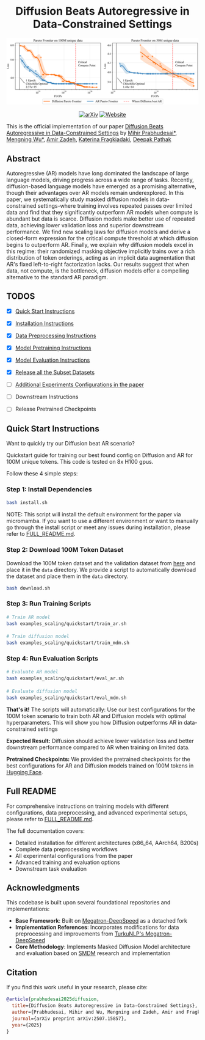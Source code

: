 <div align="center">

<!-- TITLE -->
# **Diffusion Beats Autoregressive in Data-Constrained Settings**
[![Diffusion-scaling](preview.png)](preview.png)

[![arXiv](https://img.shields.io/badge/cs.LG-arXiv:2507.15857-b31b1b.svg)](https://arxiv.org/abs/2507.15857)
[![Website](https://img.shields.io/badge/🌎-Website-blue.svg)](http://diffusion-scaling.github.io)
</div>

This is the official implementation of our paper [Diffusion Beats Autoregressive in Data-Constrained Settings](https://diffusion-scaling.github.io/) by [Mihir Prabhudesai*](https://mihirp1998.github.io/), [Mengning Wu*](https://www.linkedin.com/in/mengning-wu-2ba8562ba/), [Amir Zadeh](#), [Katerina Fragkiadaki](https://www.cs.cmu.edu/~katef/), [Deepak Pathak](https://www.cs.cmu.edu/~dpathak/)


<!-- DESCRIPTION -->
## Abstract
Autoregressive (AR) models have long dominated the landscape of large language models, driving progress across a wide range of tasks. Recently, diffusion-based language models have emerged as a promising alternative, though their advantages over AR models remain underexplored. In this paper, we systematically study masked diffusion models in data-constrained settings-where training involves repeated passes over limited data and find that they significantly outperform AR models when compute is abundant but data is scarce. Diffusion models make better use of repeated data, achieving lower validation loss and superior downstream performance. We find new scaling laws for diffusion models and derive a closed-form expression for the critical compute threshold at which diffusion begins to outperform AR. Finally, we explain why diffusion models excel in this regime: their randomized masking objective implicitly trains over a rich distribution of token orderings, acting as an implicit data augmentation that AR's fixed left-to-right factorization lacks. Our results suggest that when data, not compute, is the bottleneck, diffusion models offer a compelling alternative to the standard AR paradigm.



## TODOS
- [x] [Quick Start Instructions](#quick-start-instructions)
- [x] [Installation Instructions](FULL_README.md#installation)
- [x] [Data Preprocessing Instructions](FULL_README.md#data-preprocessing)
- [x] [Model Pretraining Instructions](examples_scaling/training/TRAIN.md)
- [x] [Model Evaluation Instructions](examples_scaling/evaluation/EVAL.md)
- [x] [Release all the Subset Datasets](https://huggingface.co/datasets/ZahlenReal/diffusion_data_constraint_c4subsets)
- [ ] [Additional Experiments Configurations in the paper](examples_scaling/training/TRAIN.md#different-experimental-configurations)
- [ ] Downstream Instructions
- [ ] Release Pretrained Checkpoints


## Quick Start Instructions

Want to quickly try our Diffusion beat AR scenario? 

Quickstart guide for training our best found config on Diffusion and AR for 100M unique tokens. This code is tested on 8x H100 gpus.

Follow these 4 simple steps:

### Step 1: Install Dependencies
```bash
bash install.sh
```
NOTE: This script will install the default environment for the paper via micromamba.  If you want to use a different environment or want to manually go through the install script or meet any issues during installation, please refer to [FULL_README.md](FULL_README.md).

### Step 2: Download 100M Token Dataset
Download the 100M token dataset and the validation dataset from [here](https://huggingface.co/datasets/ZahlenReal/diffusion_data_constraint_quickstart) and place it in the `data` directory. We provide a script to automatically download the dataset and place them in the `data` directory.
```bash
bash download.sh
```

### Step 3: Run Training Scripts
```bash
# Train AR model
bash examples_scaling/quickstart/train_ar.sh

# Train diffusion model
bash examples_scaling/quickstart/train_mdm.sh
```

### Step 4: Run Evaluation Scripts
```bash
# Evaluate AR model
bash examples_scaling/quickstart/eval_ar.sh

# Evaluate diffusion model
bash examples_scaling/quickstart/eval_mdm.sh
```

**That's it!** The scripts will automatically:
Use our best configurations for the 100M token scenario to train both AR and Diffusion models with optimal hyperparameters. This will show you how Diffusion outperforms AR in data-constrained settings

**Expected Result:** Diffusion should achieve lower validation loss and better downstream performance compared to AR when training on limited data.

**Pretrained Checkpoints:**
We provided the pretrained checkpoints for the best configurations for AR and Diffusion models trained on 100M tokens in [Hugging Face](https://huggingface.co/ZahlenReal/diffusion_data_constraint_models/tree/main/100m_new).

## Full README

For comprehensive instructions on training models with different configurations, data preprocessing, and advanced experimental setups, please refer to [FULL_README.md](FULL_README.md).

The full documentation covers:
- Detailed installation for different architectures (x86_64, AArch64, B200s)
- Complete data preprocessing workflows
- All experimental configurations from the paper
- Advanced training and evaluation options
- Downstream task evaluation


## Acknowledgments

This codebase is built upon several foundational repositories and implementations:

- **Base Framework**: Built on [Megatron-DeepSpeed](https://github.com/deepspeedai/Megatron-DeepSpeed) as a detached fork
- **Implementation References**: Incorporates modifications for data preprocessing and improvements from [TurkuNLP's Megatron-DeepSpeed](https://github.com/TurkuNLP/Megatron-DeepSpeed)
- **Core Methodology**: Implements Masked Diffusion Model architecture and evaluation based on [SMDM](https://github.com/ML-GSAI/SMDM) research and implementation

## Citation

If you find this work useful in your research, please cite:

```bibtex
@article{prabhudesai2025diffusion,
  title={Diffusion Beats Autoregressive in Data-Constrained Settings},
  author={Prabhudesai, Mihir and Wu, Mengning and Zadeh, Amir and Fragkiadaki, Katerina and Pathak, Deepak},
  journal={arXiv preprint arXiv:2507.15857},
  year={2025}
}
```
